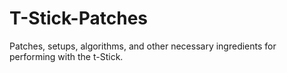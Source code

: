 # T-Stick-Patches
Patches, setups, algorithms, and other necessary ingredients for performing with the t-Stick.
